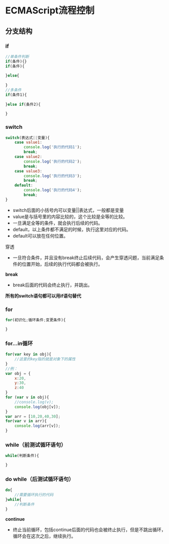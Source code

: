 # ECMAScript流程控制

## 分支结构

### if

```javascript
//单条件判断
if(条件){}
if(条件){
    
}else{
    
}
//多条件
if(条件1){
    
}else if(条件2){
    
}
```

### switch

```javascript
switch(表达式||变量){
    case value1:
        console.log('执行的代码1');
        break;
    case value2:
        console.log('执行的代码2');
        break;
    case value3:
        console.log('执行的代码3');
        break;
    default:
        console.log('执行的代码4');
        break;
}
```

- switch后面的小括号内可以变量||表达式，一般都是变量
- value是与括号里的内容比较的，这个比较是全等的比较。
- 一旦满足全等的条件，就会执行后续的代码。
- default，以上条件都不满足的时候，执行这里对应的代码。
- default可以放在任何位置。

穿透

- 一旦符合条件，并且没有break终止后续代码，会产生穿透问题，当前满足条件的位置开始，后续的执行代码都会被执行。

**break**

- break后面的代码会终止执行，并跳出。

**所有的switch语句都可以用if语句替代**

### for

```javascript
for(初识化;循环条件;变更条件){

}
```

### for...in循环

```javascript
for(var key in obj){
	//这里的key指的就是对象下的属性
}
//例：
var obj = {
	x:20,
    y:30,
    z:40
}
for (var v in obj){
    //console.log(v);
    console.log(obj[v]);
}
var arr = [10,20,40,30];
for(var v in arr){
    console.log(arr[v]);
}
```

### while（前测试循环语句）

```javascript
while(判断条件){

}
```

### do while（后测试循环语句）

```javascript
do{
	//需要循环执行的代码
}while{
	//判断条件
}
```

**continue**

- 终止当前循环，包括continue后面的代码也会被终止执行，但是不跳出循环，循环会在这次之后，继续执行。